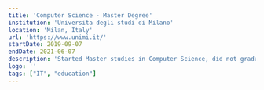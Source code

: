 ```yaml
---
title: 'Computer Science - Master Degree'
institution: 'Universita degli studi di Milano'
location: 'Milan, Italy'
url: 'https://www.unimi.it/'
startDate: 2019-09-07
endDate: 2021-06-07
description: 'Started Master studies in Computer Science, did not graduate'
logo: ''
tags: ["IT", "education"]
---
```

